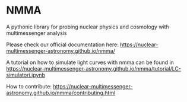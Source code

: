 NMMA
====

A pythonic library for probing nuclear physics and cosmology with multimessenger analysis


Please check our official documentation here: https://nuclear-multimessenger-astronomy.github.io/nmma/

A tutorial on how to simulate light curves with nmma can be found in https://nuclear-multimessenger-astronomy.github.io/nmma/tutorial/LC-simulatori.ipynb 

How to contribute: https://nuclear-multimessenger-astronomy.github.io/nmma/contributing.html
